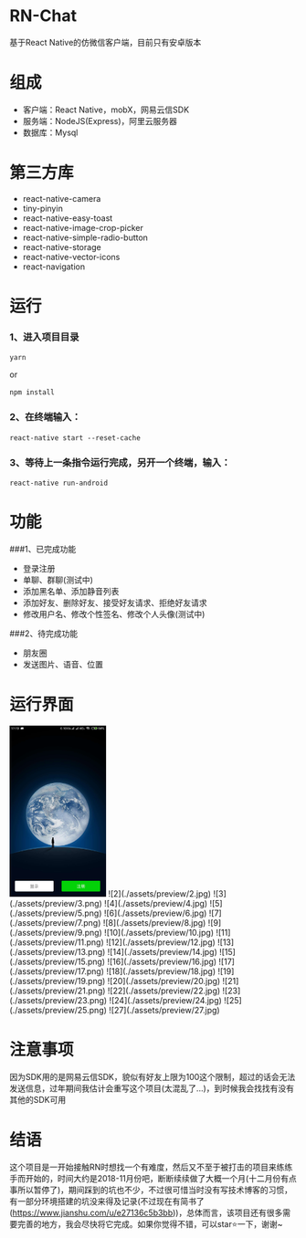 # RN-Chat
基于React Native的仿微信客户端，目前只有安卓版本

# 组成
- 客户端：React Native，mobX，网易云信SDK
- 服务端：NodeJS(Express)，阿里云服务器
- 数据库：Mysql

# 第三方库
- react-native-camera
- tiny-pinyin
- react-native-easy-toast
- react-native-image-crop-picker
- react-native-simple-radio-button
- react-native-storage
- react-native-vector-icons
- react-navigation

# 运行
### 1、进入项目目录
```
yarn
```
or
```
npm install
```

### 2、在终端输入：
```
react-native start --reset-cache
```

### 3、等待上一条指令运行完成，另开一个终端，输入：
```
react-native run-android
```

# 功能
###1、已完成功能
- 登录注册
- 单聊、群聊(测试中)
- 添加黑名单、添加静音列表
- 添加好友、删除好友、接受好友请求、拒绝好友请求
- 修改用户名、修改个性签名、修改个人头像(测试中)

###2、待完成功能
- 朋友圈
- 发送图片、语音、位置


# 运行界面
<img src="./assets/preview/1.jpg" height="300">
![2](./assets/preview/2.jpg)
![3](./assets/preview/3.png)
![4](./assets/preview/4.jpg)
![5](./assets/preview/5.png)
![6](./assets/preview/6.jpg)
![7](./assets/preview/7.png)
![8](./assets/preview/8.jpg)
![9](./assets/preview/9.png)
![10](./assets/preview/10.jpg)
![11](./assets/preview/11.png)
![12](./assets/preview/12.jpg)
![13](./assets/preview/13.png)
![14](./assets/preview/14.jpg)
![15](./assets/preview/15.png)
![16](./assets/preview/16.jpg)
![17](./assets/preview/17.png)
![18](./assets/preview/18.jpg)
![19](./assets/preview/19.png)
![20](./assets/preview/20.jpg)
![21](./assets/preview/21.png)
![22](./assets/preview/22.jpg)
![23](./assets/preview/23.png)
![24](./assets/preview/24.jpg)
![25](./assets/preview/25.png)
![27](./assets/preview/27.jpg)


# 注意事项
因为SDK用的是网易云信SDK，貌似有好友上限为100这个限制，超过的话会无法发送信息，过年期间我估计会重写这个项目(太混乱了...)，到时候我会找找有没有其他的SDK可用

# 结语
这个项目是一开始接触RN时想找一个有难度，然后又不至于被打击的项目来练练手而开始的，时间大约是2018-11月份吧，断断续续做了大概一个月(十二月份有点事所以暂停了)，期间踩到的坑也不少，不过很可惜当时没有写技术博客的习惯，有一部分环境搭建的坑没来得及记录(不过现在有简书了(https://www.jianshu.com/u/e27136c5b3bb))，总体而言，该项目还有很多需要完善的地方，我会尽快将它完成。如果你觉得不错，可以star⭐一下，谢谢~





